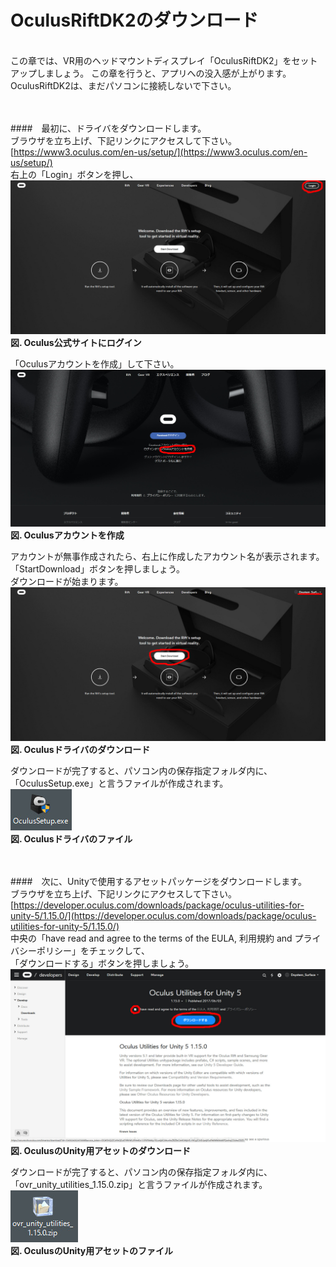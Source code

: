 # OculusRiftDK2のダウンロード
<br>
この章では、VR用のヘッドマウントディスプレイ「OculusRiftDK2」をセットアップしましょう。 
この章を行うと、アプリへの没入感が上がります。
OculusRiftDK2は、まだパソコンに接続しないで下さい。
<br>
<br>
<br>



####　最初に、ドライバをダウンロードします。  
ブラウザを立ち上げ、下記リンクにアクセスして下さい。  
[https://www3.oculus.com/en-us/setup/](https://www3.oculus.com/en-us/setup/)
<br>
右上の「Login」ボタンを押し、  
![](/Graphics/Oculus_Rift_DK2/Download/1.jpg)  
**図. Oculus公式サイトにログイン**
<br>


「Oculusアカウントを作成」して下さい。  
![](/Graphics/Oculus_Rift_DK2/Download/2.jpg)  
**図. Oculusアカウントを作成**
<br>


アカウントが無事作成されたら、右上に作成したアカウント名が表示されます。  
「StartDownload」ボタンを押しましょう。  
ダウンロードが始まります。  
![](/Graphics/Oculus_Rift_DK2/Download/3.jpg)  
**図. Oculusドライバのダウンロード**
<br>


ダウンロードが完了すると、パソコン内の保存指定フォルダ内に、「OculusSetup.exe」と言うファイルが作成されます。  
![](/Graphics/Oculus_Rift_DK2/Download/4.jpg)  
**図. Oculusドライバのファイル**
<br>
<br>
<br>



####　次に、Unityで使用するアセットパッケージをダウンロードします。  
ブラウザを立ち上げ、下記リンクにアクセスして下さい。  
[https://developer.oculus.com/downloads/package/oculus-utilities-for-unity-5/1.15.0/](https://developer.oculus.com/downloads/package/oculus-utilities-for-unity-5/1.15.0/)
<br>
中央の「have read and agree to the terms of the EULA, 利用規約 and プライバシーポリシー」をチェックして、  
「ダウンロードする」ボタンを押しましょう。  
![](/Graphics/Oculus_Rift_DK2/Download/5.jpg)  
**図. OculusのUnity用アセットのダウンロード**
<br>


ダウンロードが完了すると、パソコン内の保存指定フォルダ内に、  
「ovr\_unity\_utilities\_1.15.0.zip」と言うファイルが作成されます。  
![](/Graphics/Oculus_Rift_DK2/Download/6.jpg)  
**図. OculusのUnity用アセットのファイル**
<br>

